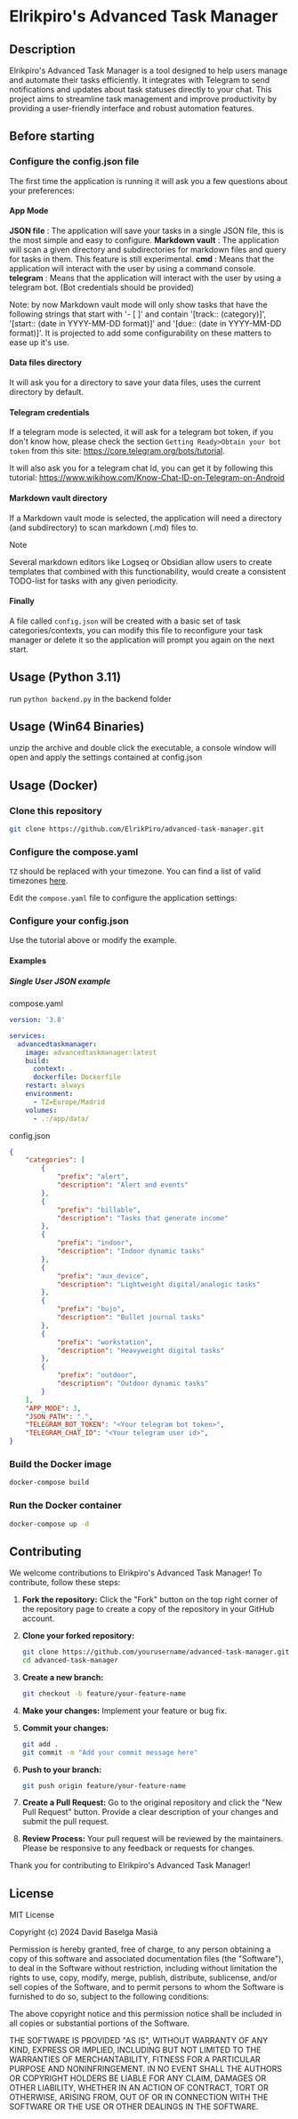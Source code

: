 # Elrikpiro's Advanced Task Manager

## Description

Elrikpiro's Advanced Task Manager is a tool designed to help users manage and automate their tasks efficiently. It integrates with Telegram to send notifications and updates about task statuses directly to your chat. This project aims to streamline task management and improve productivity by providing a user-friendly interface and robust automation features.

## Before starting

### Configure the config.json file
The first time the application is running it will ask you a few questions about your preferences:

#### App Mode

**JSON file** : The application will save your tasks in a single JSON file, this is the most simple and easy to configure.
**Markdown vault** : The application will scan a given directory and subdirectories for markdown files and query for tasks in them. This feature is still experimental.
**cmd** : Means that the application will interact with the user by using a command console.
**telegram** : Means that the application will interact with the user by using a telegram bot. (Bot credentials should be provided)

Note: by now Markdown vault mode will only show tasks that have the following strings that start with '- [ ]' and contain '[track:: (category)]', '[start:: (date in YYYY-MM-DD format)]' and '[due:: (date in YYYY-MM-DD format)]'. It is projected to add some configurability on these matters to ease up it's use.

#### Data files directory

It will ask you for a directory to save your data files, uses the current directory by default.

#### Telegram credentials

If a telegram mode is selected, it will ask for a telegram bot token, if you don't know how, please check the section `Getting Ready>Obtain your bot token` from this site: https://core.telegram.org/bots/tutorial.

It will also ask you for a telegram chat Id, you can get it by following this tutorial: https://www.wikihow.com/Know-Chat-ID-on-Telegram-on-Android

#### Markdown vault directory

If a Markdown vault mode is selected, the application will need a directory (and subdirectory) to scan markdown (.md) files to. 

> [!note]
> Several markdown editors like Logseq or Obsidian allow users to create templates that combined with this functionability, would create a consistent TODO-list for tasks with any given periodicity.

#### Finally

A file called `config.json` will be created with a basic set of task categories/contexts, you can modify this file to reconfigure your task manager or delete it so the application will prompt you again on the next start.

## Usage (Python 3.11)

run `python backend.py` in the backend folder

## Usage (Win64 Binaries)

unzip the archive and double click the executable, a console window will open and apply the settings contained at config.json

## Usage (Docker)

### Clone this repository
```bash
git clone https://github.com/ElrikPiro/advanced-task-manager.git
```

### Configure the compose.yaml
`TZ` should be replaced with your timezone. You can find a list of valid timezones [here](https://en.wikipedia.org/wiki/List_of_tz_database_time_zones).

Edit the `compose.yaml` file to configure the application settings:

### Configure your config.json

Use the tutorial above or modify the example.

#### Examples

##### Single User JSON example
compose.yaml
```yaml
version: '3.8'

services:
  advancedtaskmanager:
    image: advancedtaskmanager:latest
    build:
      context: .
      dockerfile: Dockerfile
    restart: always
    environment:
      - TZ=Europe/Madrid
    volumes:
      - .:/app/data/
```

config.json
```json
{
    "categories": [
        {
            "prefix": "alert",
            "description": "Alert and events"
        },
        {
            "prefix": "billable",
            "description": "Tasks that generate income"
        },
        {
            "prefix": "indoor",
            "description": "Indoor dynamic tasks"
        },
        {
            "prefix": "aux_device",
            "description": "Lightweight digital/analogic tasks"
        },
        {
            "prefix": "bujo",
            "description": "Bullet journal tasks"
        },
        {
            "prefix": "workstation",
            "description": "Heavyweight digital tasks"
        },
        {
            "prefix": "outdoor",
            "description": "Outdoor dynamic tasks"
        }
    ],
    "APP_MODE": 3,
    "JSON_PATH": ".",
    "TELEGRAM_BOT_TOKEN": "<Your telegram bot token>",
    "TELEGRAM_CHAT_ID": "<Your telegram user id>",
}
```

### Build the Docker image
```bash
docker-compose build
```

### Run the Docker container
```bash
docker-compose up -d
```

## Contributing

We welcome contributions to Elrikpiro's Advanced Task Manager! To contribute, follow these steps:

1. **Fork the repository:**
   Click the "Fork" button on the top right corner of the repository page to create a copy of the repository in your GitHub account.

2. **Clone your forked repository:**
   ```sh
   git clone https://github.com/yourusername/advanced-task-manager.git
   cd advanced-task-manager
   ```

3. **Create a new branch:**
   ```sh
   git checkout -b feature/your-feature-name
   ```

4. **Make your changes:**
   Implement your feature or bug fix.

5. **Commit your changes:**
   ```sh
   git add .
   git commit -m "Add your commit message here"
   ```

6. **Push to your branch:**
   ```sh
   git push origin feature/your-feature-name
   ```

7. **Create a Pull Request:**
   Go to the original repository and click the "New Pull Request" button. Provide a clear description of your changes and submit the pull request.

8. **Review Process:**
   Your pull request will be reviewed by the maintainers. Please be responsive to any feedback or requests for changes.

Thank you for contributing to Elrikpiro's Advanced Task Manager!

## License

MIT License

Copyright (c) 2024 David Baselga Masià

Permission is hereby granted, free of charge, to any person obtaining a copy
of this software and associated documentation files (the "Software"), to deal
in the Software without restriction, including without limitation the rights
to use, copy, modify, merge, publish, distribute, sublicense, and/or sell
copies of the Software, and to permit persons to whom the Software is
furnished to do so, subject to the following conditions:

The above copyright notice and this permission notice shall be included in all
copies or substantial portions of the Software.

THE SOFTWARE IS PROVIDED "AS IS", WITHOUT WARRANTY OF ANY KIND, EXPRESS OR
IMPLIED, INCLUDING BUT NOT LIMITED TO THE WARRANTIES OF MERCHANTABILITY,
FITNESS FOR A PARTICULAR PURPOSE AND NONINFRINGEMENT. IN NO EVENT SHALL THE
AUTHORS OR COPYRIGHT HOLDERS BE LIABLE FOR ANY CLAIM, DAMAGES OR OTHER
LIABILITY, WHETHER IN AN ACTION OF CONTRACT, TORT OR OTHERWISE, ARISING FROM,
OUT OF OR IN CONNECTION WITH THE SOFTWARE OR THE USE OR OTHER DEALINGS IN THE
SOFTWARE.
